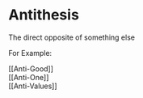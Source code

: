 # Antithesis

The direct opposite of something else 

For Example: 

[[Anti-Good]]  
[[Anti-One]]  
[[Anti-Values]]  